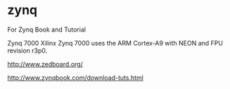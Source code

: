 # zynq
For Zynq Book and Tutorial

Zynq 7000
Xilinx Zynq 7000 uses the ARM Cortex-A9 with NEON and FPU revision r3p0.


http://www.zedboard.org/

http://www.zynqbook.com/download-tuts.html
